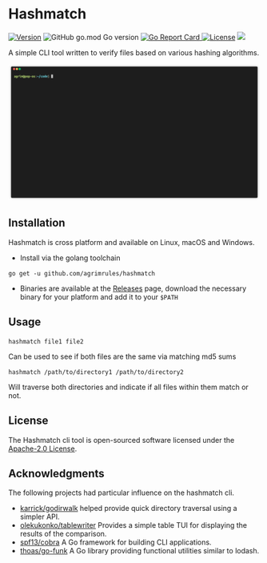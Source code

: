 # Hashmatch

<p>
<a href="https://github.com/agrimrules/hashmatch/releases/"><img alt="Version" src="https://img.shields.io/github/release-pre/agrimrules/hashmatch.svg"></a>
<img alt="GitHub go.mod Go version" src="https://img.shields.io/github/go-mod/go-version/agrimrules/hashmatch">
<a href="https://goreportcard.com/report/github.com/agrimrules/hashmatch"><img src="https://goreportcard.com/badge/github.com/agrimrules/hashmatch" alt="Go Report Card" /a>
<a href="https://github.com/agrimrules/hashmatch/blob/main/LICENSE"><img src="https://img.shields.io/github/license/agrimrules/hashmatch" alt="License"></a>
<a href="https://github.com/agrimrules/hashmatch/actions/workflows/release.yml"><img src="https://github.com/agrimrules/hashmatch/actions/workflows/release.yml/badge.svg"></a>
</p>

A simple CLI tool written to verify files based on various hashing algorithms.

<p align="center"><img src=".github/hashmatch.gif?raw=true"/></p>

## Installation
Hashmatch is cross platform and available on Linux, macOS and Windows.

* Install via the golang toolchain
```shell
go get -u github.com/agrimrules/hashmatch
```

* Binaries are available at the [Releases](https://github.com/agrimrules/hashmatch/releases) page, download the necessary binary for your platform and add it to your `$PATH`

## Usage
```shell
hashmatch file1 file2
```
Can be used to see if both files are the same via matching md5 sums

```shell
hashmatch /path/to/directory1 /path/to/directory2
```
Will traverse both directories and indicate if all files within them match or not.

## License

The Hashmatch cli tool is open-sourced software licensed under the [Apache-2.0 License](./LICENSE).

## Acknowledgments
  
The following projects had particular influence on the hashmatch cli.
  
- [karrick/godirwalk](https://github.com/karrick/godirwalk) helped provide quick directory traversal using a simpler API.
- [olekukonko/tablewriter](https://github.com/olekukonko/tablewriter) Provides a simple table TUI for displaying the results of the comparison.
- [spf13/cobra](https://github.com/spf13/cobra) A Go framework for building CLI applications.
- [thoas/go-funk](https://github.com/thoas/go-funk) A Go library providing functional utilities similar to lodash.